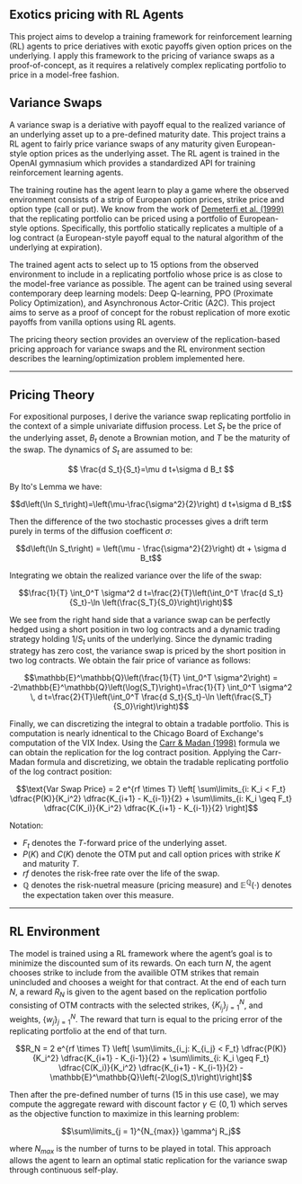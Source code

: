 ## Exotics pricing with RL Agents
This project aims to develop a training framework for reinforcement learning (RL) agents to price deriatives with exotic payoffs given option prices on the underlying. I apply this framework to the pricing of variance swaps as a proof-of-concept, as it requires a relatively complex replicating portfolio to price in a model-free fashion. 

## Variance Swaps

A variance swap is a deriative with payoff equal to the realized variance of an underlying asset up to a pre-defined maturity date. This project trains a RL agent to fairly price variance swaps of any maturity given European-style option prices as the underlying asset. The RL agent is trained in the OpenAI gymnasium which provides a standardized API for training reinforcement learning agents. 

The training routine has the agent learn to play a game where the observed environment consists of a strip of European option prices, strike price and option type (call or put). We know from the work of [Demeterfi et al. (1999)](https://doi.org/10.2307/2677652) that the replicating portfolio can be priced using a portfolio of European-style options. Specifically, this portfolio statically replicates a multiple of a log contract (a European-style payoff equal to the natural algorithm of the underlying at expiration).  

The trained agent acts to select up to 15 options from the observed environment to include in a replicating portfolio whose price is as close to the model-free variance as possible. The agent can be trained using several contemporary deep learning models: Deep Q-learning, PPO (Proximate Policy Optimization), and Asynchronous Actor-Critic (A2C). This project aims to serve as a proof of concept for the robust replication of more exotic payoffs from vanilla options using RL agents. 

The pricing theory section provides an overview of the replication-based pricing approach for variance swaps and the RL environment section describes the learning/optimization problem implemented here. 

---

## Pricing Theory

For expositional purposes, I derive the variance swap replicating portfolio in the context of a simple univariate diffusion process. Let $S_t$ be the price of the underlying asset, $B_t$ denote a Brownian motion, and $T$ be the maturity of the swap. The dynamics of $S_t$ are assumed to be:

$$
\frac{d S_t}{S_t}=\mu  d t+\sigma  d B_t
$$

By Ito's Lemma we have:
```math
d\left(\ln S_t\right)=\left(\mu-\frac{\sigma^2}{2}\right)  d t+\sigma  d B_t
```

Then the difference of the two stochastic processes gives a drift term purely in terms of the diffusion coefficent $\sigma$:
```math
d\left(\ln S_t\right) = \left(\mu - \frac{\sigma^2}{2}\right) dt + \sigma  d B_t
```

Integrating we obtain the realized variance over the life of the swap:
```math
\frac{1}{T} \int_0^T \sigma^2 d t=\frac{2}{T}\left(\int_0^T \frac{d S_t}{S_t}-\ln \left(\frac{S_T}{S_0}\right)\right)
```

We see from the right hand side that a variance swap can be perfectly hedged using a short position in two log contracts and a dynamic trading strategy holding $1/S_t$ units of the underlying. Since the dynamic trading strategy has zero cost, the variance swap is priced by the short position in two log contracts. We obtain the fair price of variance as follows:
```math
\mathbb{E}^\mathbb{Q}\left(\frac{1}{T} \int_0^T \sigma^2\right) = -2\mathbb{E}^\mathbb{Q}\left(\log(S_T)\right)=\frac{1}{T} \int_0^T \sigma^2 \, d t=\frac{2}{T}\left(\int_0^T \frac{d S_t}{S_t}-\ln \left(\frac{S_T}{S_0}\right)\right)
```

Finally, we can discretizing the integral to obtain a tradable portfolio. This is computation is nearly idnentical to the Chicago Board of Exchange's computation of the VIX Index.  Using the [Carr & Madan (1998)](https://doi.org/10.1111/j.1540-6261.1998.tb03270.x) formula we can obtain the replication for the log contract position. Applying the Carr-Madan formula and discretizing, we obtain the tradable replicating portfolio of the log contract position:
```math
\text{Var Swap Price} = 2 e^{rf \times T} \left[ \sum\limits_{i: K_i < F_t} \dfrac{P(K)}{K_i^2} \dfrac{K_{i+1} - K_{i-1}}{2} + \sum\limits_{i: K_i \geq F_t} \dfrac{C(K_i)}{K_i^2} \dfrac{K_{i+1} - K_{i-1}}{2} \right]
```
Notation:
- $F_t$ denotes the $T$-forward price of the underlying asset.
- $P(K)$ and $C(K)$ denote the OTM put and call option prices with strike $K$ and maturity $T$.
- $rf$ denotes the risk-free rate over the life of the swap.
- $\mathbb{Q}$ denotes the risk-nuetral measure (pricing measure) and $\mathbb{E}^\mathbb{Q}(\cdot)$ denotes the expectation taken over this measure.

---

## RL Environment

The model is trained using a RL framework where the agent’s goal is to minimize the discounted sum of its rewards. On each turn $N$, the agent chooses strike to include from the availible OTM strikes that remain unincluded and chooses a weight for that contract. At the end of each turn $N$, a reward $R_N$ is given to the agent based on the replication portfolio consisting of OTM contracts with the selected strikes, $\lbrace K_{i_j}\rbrace_{j=1}^N$, and weights, $\lbrace w_j \rbrace_{j=1}^N$. The reward that turn is equal to the pricing error of the replicating portfolio at the end of that turn.

```math
R_N = 2 e^{rf \times T} \left[ \sum\limits_{i_j: K_{i_j} < F_t} \dfrac{P(K)}{K_i^2} \dfrac{K_{i+1} - K_{i-1}}{2} + \sum\limits_{i: K_i \geq F_t} \dfrac{C(K_i)}{K_i^2} \dfrac{K_{i+1} - K_{i-1}}{2} -\mathbb{E}^\mathbb{Q}\left(-2\log(S_t)\right)\right]
```

Then after the pre-defined number of turns (15 in this use case), we may compute the aggregate reward with discount factor $\gamma \in (0,1)$ which serves as the objective function to maximize in this learning problem:
```math
\sum\limits_{j = 1}^{N_{max}} \gamma^j R_j
```
where $N_{max}$ is the number of turns to be played in total. This approach allows the agent to learn an optimal static replication for the variance swap through continuous self-play.
